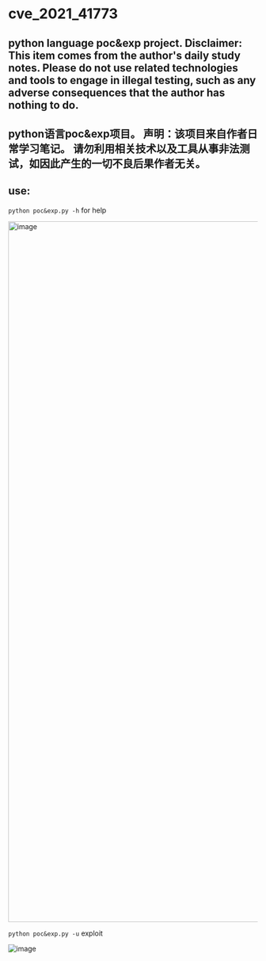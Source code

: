 # cve_2021_41773
## python language poc&exp project. Disclaimer: This item comes from the author's daily study notes. Please do not use related technologies and tools to engage in illegal testing, such as any adverse consequences that the author has nothing to do.
## python语言poc&exp项目。 声明：该项目来自作者日常学习笔记。 请勿利用相关技术以及工具从事非法测试，如因此产生的一切不良后果作者无关。
## use:
`python poc&exp.py -h` for help

<img width="1414" alt="image" src="https://user-images.githubusercontent.com/117268684/199634003-798ab7df-56ad-4dfd-aca8-efb236fee9da.png">

`python poc&exp.py -u` exploit

![image](https://user-images.githubusercontent.com/117268684/199634161-819ed146-d7b7-4e7a-b40a-feac0ebcd30a.png)
